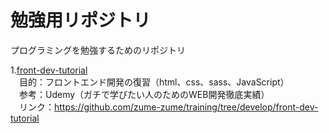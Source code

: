 # 勉強用リポジトリ
プログラミングを勉強するためのリポジトリ

1.[front-dev-tutorial](https://github.com/zume-zume/training/tree/develop/front-dev-tutorial "front-dex-tutorial")  
　目的：フロントエンド開発の復習（html、css、sass、JavaScript）  
　参考：Udemy（ガチで学びたい人のためのWEB開発徹底実績）  
　リンク：https://github.com/zume-zume/training/tree/develop/front-dev-tutorial  

